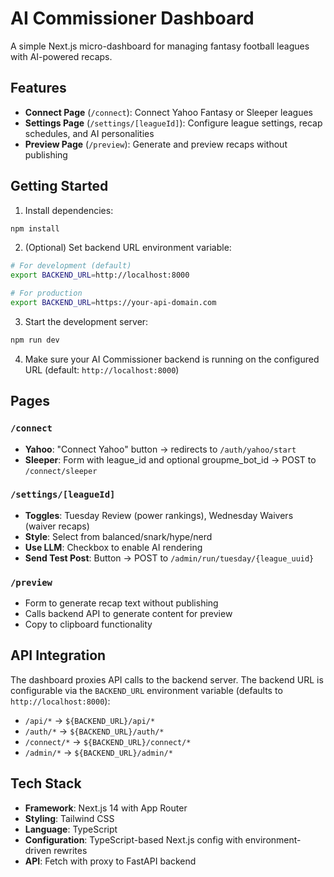 # AI Commissioner Dashboard

A simple Next.js micro-dashboard for managing fantasy football leagues with AI-powered recaps.

## Features

- **Connect Page** (`/connect`): Connect Yahoo Fantasy or Sleeper leagues
- **Settings Page** (`/settings/[leagueId]`): Configure league settings, recap schedules, and AI personalities  
- **Preview Page** (`/preview`): Generate and preview recaps without publishing

## Getting Started

1. Install dependencies:
```bash
npm install
```

2. (Optional) Set backend URL environment variable:
```bash
# For development (default)
export BACKEND_URL=http://localhost:8000

# For production
export BACKEND_URL=https://your-api-domain.com
```

3. Start the development server:
```bash
npm run dev
```

4. Make sure your AI Commissioner backend is running on the configured URL (default: `http://localhost:8000`)

## Pages

### `/connect`
- **Yahoo**: "Connect Yahoo" button → redirects to `/auth/yahoo/start`
- **Sleeper**: Form with league_id and optional groupme_bot_id → POST to `/connect/sleeper`

### `/settings/[leagueId]` 
- **Toggles**: Tuesday Review (power rankings), Wednesday Waivers (waiver recaps)
- **Style**: Select from balanced/snark/hype/nerd
- **Use LLM**: Checkbox to enable AI rendering
- **Send Test Post**: Button → POST to `/admin/run/tuesday/{league_uuid}`

### `/preview`
- Form to generate recap text without publishing
- Calls backend API to generate content for preview
- Copy to clipboard functionality

## API Integration

The dashboard proxies API calls to the backend server. The backend URL is configurable via the `BACKEND_URL` environment variable (defaults to `http://localhost:8000`):
- `/api/*` → `${BACKEND_URL}/api/*`
- `/auth/*` → `${BACKEND_URL}/auth/*` 
- `/connect/*` → `${BACKEND_URL}/connect/*`
- `/admin/*` → `${BACKEND_URL}/admin/*`

## Tech Stack

- **Framework**: Next.js 14 with App Router
- **Styling**: Tailwind CSS
- **Language**: TypeScript
- **Configuration**: TypeScript-based Next.js config with environment-driven rewrites
- **API**: Fetch with proxy to FastAPI backend